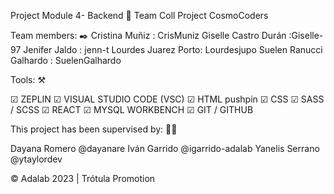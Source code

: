 Project Module 4- Backend 🚧
Team Coll Project CosmoCoders


Team members: ✒️
Cristina Muñiz : CrisMuniz
Giselle Castro Durán :Giselle-97
Jenifer Jaldo : jenn-t
Lourdes Juarez Porto: Lourdesjupo
Suelen Ranucci Galhardo : SuelenGalhardo

Tools: ⚒️

☑ ZEPLIN
☑ VISUAL STUDIO CODE (VSC)
☑ HTML pushpin
☑ CSS
☑ SASS / SCSS
☑ REACT
☑ MYSQL WORKBENCH
☑ GIT / GITHUB


This project has been supervised by: 👩‍🏫

Dayana Romero @dayanare
Iván Garrido @igarrido-adalab
Yanelis Serrano @ytaylordev

© Adalab 2023 | Trótula Promotion
